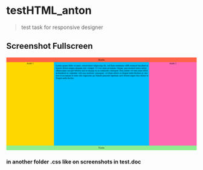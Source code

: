# testHTML_anton

> test task for responsive designer


## Screenshot Fullscreen
![Screenshot](screenshot_1.png)
#### in another folder .css like on screenshots in test.doc

